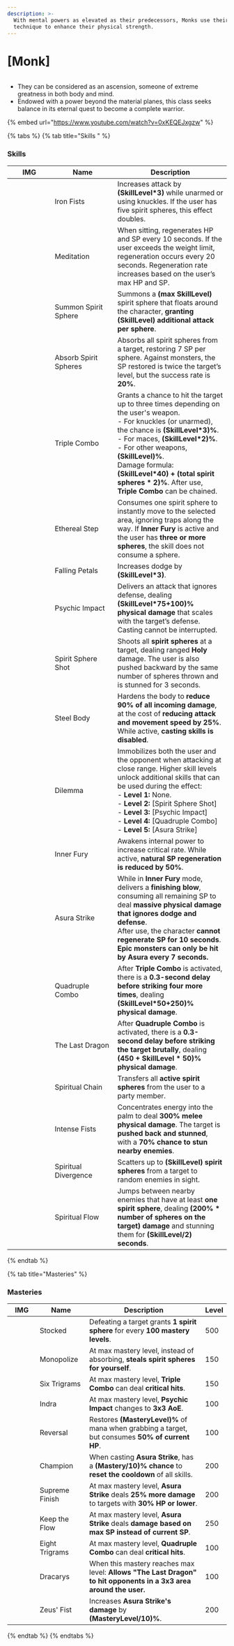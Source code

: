 ```yaml
---
description: >-
  With mental powers as elevated as their predecessors, Monks use their refined
  technique to enhance their physical strength.
---
```


# \[Monk]

<figure><img src="../../.gitbook/assets/700px-1Monge.png" alt=""><figcaption></figcaption></figure>

* They can be considered as an ascension, someone of extreme greatness in both body and mind.
* Endowed with a power beyond the material planes, this class seeks balance in its eternal quest to become a complete warrior.

{% embed url="https://www.youtube.com/watch?v=0xKEQEJxgzw" %}

{% tabs %}
{% tab title="Skills " %}
### **Skills**

<table><thead><tr><th width="85">IMG</th><th width="128">Name</th><th>Description</th></tr></thead><tbody><tr><td><img src="../../.gitbook/assets/259aa.png" alt=""></td><td>Iron Fists</td><td>Increases attack by <strong>(SkillLevel*3)</strong> while unarmed or using knuckles. If the user has five spirit spheres, this effect doubles.</td></tr><tr><td><img src="../../.gitbook/assets/260aa.png" alt=""></td><td>Meditation</td><td>When sitting, regenerates HP and SP every 10 seconds. If the user exceeds the weight limit, regeneration occurs every 20 seconds. Regeneration rate increases based on the user’s max HP and SP.</td></tr><tr><td><img src="../../.gitbook/assets/261a.png" alt=""></td><td>Summon Spirit Sphere</td><td>Summons a <strong>(max SkillLevel)</strong> spirit sphere that floats around the character, <strong>granting (SkillLevel) additional attack per sphere</strong>.</td></tr><tr><td><img src="../../.gitbook/assets/262aa.png" alt=""></td><td>Absorb Spirit Spheres</td><td>Absorbs all spirit spheres from a target, restoring 7 SP per sphere. Against monsters, the SP restored is twice the target’s level, but the success rate is <strong>20%</strong>.</td></tr><tr><td><img src="../../.gitbook/assets/263a.png" alt=""></td><td>Triple Combo</td><td>Grants a chance to hit the target up to three times depending on the user's weapon.<br>- For knuckles (or unarmed), the chance is <strong>(SkillLevel*3)%</strong>.<br>- For maces, <strong>(SkillLevel*2)%</strong>.<br>- For other weapons, <strong>(SkillLevel)%</strong>.<br>Damage formula: <strong>(SkillLevel*40) + (total spirit spheres * 2)%</strong>. After use, <strong>Triple Combo</strong> can be chained.</td></tr><tr><td><img src="../../.gitbook/assets/264a.png" alt=""></td><td>Ethereal Step</td><td>Consumes one spirit sphere to instantly move to the selected area, ignoring traps along the way. If <strong>Inner Fury</strong> is active and the user has <strong>three or more spheres</strong>, the skill does not consume a sphere.</td></tr><tr><td><img src="../../.gitbook/assets/265a.png" alt=""></td><td>Falling Petals</td><td>Increases dodge by <strong>(SkillLevel*3)</strong>.</td></tr><tr><td><img src="../../.gitbook/assets/266a.png" alt=""></td><td>Psychic Impact</td><td>Delivers an attack that ignores defense, dealing <strong>(SkillLevel*75+100)% physical damage</strong> that scales with the target’s defense. Casting cannot be interrupted.</td></tr><tr><td><img src="../../.gitbook/assets/267a.png" alt=""></td><td>Spirit Sphere Shot</td><td>Shoots all <strong>spirit spheres</strong> at a target, dealing ranged <strong>Holy</strong> damage. The user is also pushed backward by the same number of spheres thrown and is stunned for 3 seconds.</td></tr><tr><td><img src="../../.gitbook/assets/268a.png" alt=""></td><td>Steel Body</td><td>Hardens the body to <strong>reduce 90% of all incoming damage</strong>, at the cost of <strong>reducing attack and movement speed by 25%</strong>. While active, <strong>casting skills is disabled</strong>.</td></tr><tr><td><img src="../../.gitbook/assets/269a.png" alt=""></td><td>Dilemma</td><td>Immobilizes both the user and the opponent when attacking at close range. Higher skill levels unlock additional skills that can be used during the effect:<br>- <strong>Level 1:</strong> None.<br>- <strong>Level 2:</strong> [Spirit Sphere Shot]<br>- <strong>Level 3:</strong> [Psychic Impact]<br>- <strong>Level 4:</strong> [Quadruple Combo]<br>- <strong>Level 5:</strong> [Asura Strike]</td></tr><tr><td><img src="../../.gitbook/assets/270a.png" alt=""></td><td>Inner Fury</td><td>Awakens internal power to increase critical rate. While active, <strong>natural SP regeneration is reduced by 50%</strong>.</td></tr><tr><td><img src="../../.gitbook/assets/271a.png" alt=""></td><td>Asura Strike</td><td>While in <strong>Inner Fury</strong> mode, delivers a <strong>finishing blow</strong>, consuming all remaining SP to deal <strong>massive physical damage that ignores dodge and defense</strong>.<br>After use, the character <strong>cannot regenerate SP for 10 seconds</strong>.<br><strong>Epic monsters can only be hit by Asura every 7 seconds.</strong></td></tr><tr><td><img src="../../.gitbook/assets/272a.png" alt=""></td><td>Quadruple Combo</td><td>After <strong>Triple Combo</strong> is activated, there is a <strong>0.3-second delay before striking four more times</strong>, dealing <strong>(SkillLevel*50+250)% physical damage</strong>.</td></tr><tr><td><img src="../../.gitbook/assets/273a.png" alt=""></td><td>The Last Dragon</td><td>After <strong>Quadruple Combo</strong> is activated, there is a <strong>0.3-second delay before striking the target brutally</strong>, dealing <strong>(450 + SkillLevel * 50)% physical damage</strong>.</td></tr><tr><td><img src="../../.gitbook/assets/1015a.png" alt=""></td><td>Spiritual Chain</td><td>Transfers all <strong>active spirit spheres</strong> from the user to a party member.</td></tr><tr><td><img src="../../.gitbook/assets/1016a.png" alt=""></td><td>Intense Fists</td><td>Concentrates energy into the palm to deal <strong>300% melee physical damage</strong>. The target is <strong>pushed back and stunned</strong>, with a <strong>70% chance to stun nearby enemies</strong>.</td></tr><tr><td><img src="../../.gitbook/assets/808a.png" alt=""></td><td>Spiritual Divergence</td><td>Scatters up to <strong>(SkillLevel) spirit spheres</strong> from a target to random enemies in sight.</td></tr><tr><td><img src="../../.gitbook/assets/809a.png" alt=""></td><td>Spiritual Flow</td><td>Jumps between nearby enemies that have at least <strong>one spirit sphere</strong>, dealing <strong>(200% * number of spheres on the target) damage</strong> and stunning them for <strong>(SkillLevel/2) seconds</strong>.</td></tr></tbody></table>
{% endtab %}

{% tab title="Masteries" %}
### Masteries

<table><thead><tr><th width="84">IMG</th><th width="115">Name</th><th width="398">Description</th><th>Level</th></tr></thead><tbody><tr><td><img src="../../.gitbook/assets/261a.png" alt=""></td><td>Stocked</td><td>Defeating a target grants <strong>1 spirit sphere</strong> for every <strong>100 mastery levels</strong>.</td><td>500</td></tr><tr><td><img src="../../.gitbook/assets/262aa.png" alt=""></td><td>Monopolize</td><td>At max mastery level, instead of absorbing, <strong>steals spirit spheres for yourself</strong>.</td><td>150</td></tr><tr><td><img src="../../.gitbook/assets/263a.png" alt=""></td><td>Six Trigrams</td><td>At max mastery level, <strong>Triple Combo</strong> can deal <strong>critical hits</strong>.</td><td>150</td></tr><tr><td><img src="../../.gitbook/assets/266a.png" alt=""></td><td>Indra</td><td>At max mastery level, <strong>Psychic Impact</strong> changes to <strong>3x3 AoE</strong>.</td><td>100</td></tr><tr><td><img src="../../.gitbook/assets/269a.png" alt=""></td><td>Reversal</td><td>Restores <strong>(MasteryLevel)%</strong> of mana when grabbing a target, but consumes <strong>50% of current HP</strong>.</td><td>100</td></tr><tr><td><img src="../../.gitbook/assets/271a.png" alt=""></td><td>Champion</td><td>When casting <strong>Asura Strike</strong>, has a <strong>(Mastery/10)% chance</strong> to <strong>reset the cooldown</strong> of all skills.</td><td>200</td></tr><tr><td><img src="../../.gitbook/assets/271a.png" alt=""></td><td>Supreme Finish</td><td>At max mastery level, <strong>Asura Strike</strong> deals <strong>25% more damage</strong> to targets with <strong>30% HP or lower</strong>.</td><td>200</td></tr><tr><td><img src="../../.gitbook/assets/271a.png" alt=""></td><td>Keep the Flow</td><td>At max mastery level, <strong>Asura Strike</strong> deals <strong>damage based on max SP instead of current SP</strong>.</td><td>250</td></tr><tr><td><img src="../../.gitbook/assets/272a.png" alt=""></td><td>Eight Trigrams</td><td>At max mastery level, <strong>Quadruple Combo</strong> can deal <strong>critical hits</strong>.</td><td>100</td></tr><tr><td><img src="../../.gitbook/assets/273a.png" alt=""></td><td>Dracarys</td><td>When this mastery reaches max level: <strong>Allows "The Last Dragon" to hit opponents in a 3x3 area around the user.</strong></td><td>100</td></tr><tr><td><img src="../../.gitbook/assets/image (277).png" alt="" data-size="original"></td><td>Zeus' Fist</td><td>Increases <strong>Asura Strike's damage</strong> by <strong>(MasteryLevel/10)%</strong>.</td><td>200</td></tr></tbody></table>
{% endtab %}
{% endtabs %}
